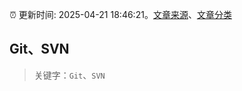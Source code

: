 :alarm_clock: 更新时间: 2025-04-21 18:46:21。[文章来源](/README.md)、[文章分类](/TAGS.md)

## Git、SVN


> 关键字：`Git`、`SVN`



